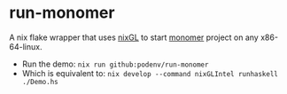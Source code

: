 # run-monomer

A nix flake wrapper that uses [nixGL](https://github.com/guibou/nixGL) to start [monomer](https://github.com/fjvallarino/monomer) project on any x86-64-linux.

- Run the demo: `nix run github:podenv/run-monomer`
- Which is equivalent to: `nix develop --command nixGLIntel runhaskell ./Demo.hs`
